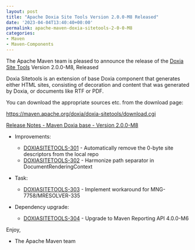 ```yaml
---
layout: post
title: "Apache Doxia Site Tools Version 2.0.0-M8 Released"
date: '2023-04-04T13:40:40+00:00'
permalink: apache-maven-doxia-sitetools-2-0-0-M8
categories:
- Maven
- Maven-Components
---
```

The Apache Maven team is pleased to announce the release of the
[Doxia Site Tools](https://maven.apache.org/doxia/doxia-sitetools/) Version 2.0.0-M8,
Released

Doxia Sitetools is an extension of base Doxia component that generates either
HTML sites, consisting of decoration and content that was generated by Doxia,
or documents like RTF or PDF.

You can download the appropriate sources etc. from the download page:

https://maven.apache.org/doxia/doxia-sitetools/download.cgi

[Release Notes - Maven Doxia base - Version 2.0.0-M8](https://issues.apache.org/jira/secure/ReleaseNote.jspa?projectId=12317320&version=12353068)

* Improvements:
  * [DOXIASITETOOLS-301](https://issues.apache.org/jira/browse/DOXIASITETOOLS-301) - Automatically remove the 0-byte site descriptors from the local repo
  * [DOXIASITETOOLS-302](https://issues.apache.org/jira/browse/DOXIASITETOOLS-302) - Harmonize path separator in DocumentRenderingContext

* Task:
  * [DOXIASITETOOLS-303](https://issues.apache.org/jira/browse/DOXIASITETOOLS-303) - Implement workaround for MNG-7758/MRESOLVER-335

* Dependency upgrade:
  * [DOXIASITETOOLS-304](https://issues.apache.org/jira/browse/DOXIASITETOOLS-304) - Upgrade to Maven Reporting API 4.0.0-M6

Enjoy,
- The Apache Maven team 